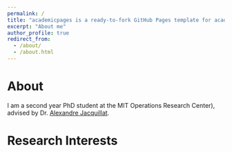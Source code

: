 ```yaml
---
permalink: /
title: "academicpages is a ready-to-fork GitHub Pages template for academic personal websites"
excerpt: "About me"
author_profile: true
redirect_from: 
  - /about/
  - /about.html
---
```


About
======
I am a second year PhD student at the MIT Operations Research Center), advised by Dr. [Alexandre Jacquillat](https://mitmgmtfaculty.mit.edu/ajacquillat/). 


Research Interests
======
